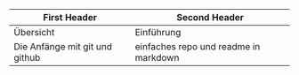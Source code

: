 | First Header                   | Second Header                         |
| ------------------------------ | ------------------------------------- |
| Übersicht                      | Einführung                            |
| Die Anfänge mit git und github | einfaches repo und readme in markdown |
